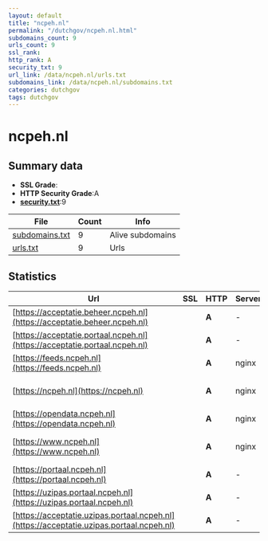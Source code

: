 ```yaml
---
layout: default
title: "ncpeh.nl"
permalink: "/dutchgov/ncpeh.nl.html"
subdomains_count: 9
urls_count: 9
ssl_rank: 
http_rank: A
security_txt: 9
url_link: /data/ncpeh.nl/urls.txt
subdomains_link: /data/ncpeh.nl/subdomains.txt
categories: dutchgov
tags: dutchgov
---
```



# ncpeh.nl
## Summary data


 - **SSL Grade**:
 - **HTTP Security Grade**:A
 - **[security.txt](https://www.digitaleoverheid.nl/nieuws/standaard-security-txt-nu-verplicht-voor-overheid/)**:9


| File       | Count | Info |
|------------|-------|------|
|[subdomains.txt](/DutchGovScope/data/ncpeh.nl/subdomains.txt)|9|Alive subdomains|
|[urls.txt](/DutchGovScope/data/ncpeh.nl/urls.txt)|9|Urls|


## Statistics


| Url | SSL | HTTP | Server | Cookie | HSTS | CORS | CTO | CSP | XFO | XXP | RP |FP| Tech |Title |
|--------|-------|-------|------|------|------|------|------|------|------|------|------|------|------|------|
|[https://acceptatie.beheer.ncpeh.nl](https://acceptatie.beheer.ncpeh.nl)| | **A**|-| |:white_check_mark: | | | :white_check_mark:| :white_check_mark: | | :white_check_mark: | |HSTS||
|[https://acceptatie.portaal.ncpeh.nl](https://acceptatie.portaal.ncpeh.nl)| | **A**|-| |:white_check_mark: | | | :white_check_mark:| :white_check_mark: | | :white_check_mark: | |HSTS||
|[https://feeds.ncpeh.nl](https://feeds.ncpeh.nl)| | **A**|nginx| |:white_check_mark: | | | | :white_check_mark: | :white_check_mark: | :white_check_mark: | |HSTS Nginx||
|[https://ncpeh.nl](https://ncpeh.nl)| | **A**|nginx| |:white_check_mark: | | |:warning: | :white_check_mark: | :white_check_mark: | :white_check_mark: | |HSTS Nginx|301 Moved Perman...|
|[https://opendata.ncpeh.nl](https://opendata.ncpeh.nl)| | **A**|nginx| |:white_check_mark: | | | | :white_check_mark: | :white_check_mark: | :white_check_mark: | |HSTS Nginx||
|[https://www.ncpeh.nl](https://www.ncpeh.nl)| | **A**|nginx| |:white_check_mark: | | |:warning: | :white_check_mark: | :white_check_mark: | :white_check_mark: | |Bloomreach HSTS Nginx|Home | NCPeH-NL|
|[https://portaal.ncpeh.nl](https://portaal.ncpeh.nl)| | **A**|-| |:white_check_mark: | | |:warning: | :white_check_mark: | | :white_check_mark: | |HSTS|NCPeH-NL|
|[https://uzipas.portaal.ncpeh.nl](https://uzipas.portaal.ncpeh.nl)| | **A**|-| |:white_check_mark: | | |:warning: | :white_check_mark: | | :white_check_mark: | |HSTS|NCPeH-NL|
|[https://acceptatie.uzipas.portaal.ncpeh.nl](https://acceptatie.uzipas.portaal.ncpeh.nl)| | **A**|-| |:white_check_mark: | | | :white_check_mark:| :white_check_mark: | | :white_check_mark: | |HSTS||


